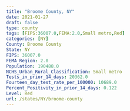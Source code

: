```yaml
---
title: "Broome County, NY"
date: 2021-01-27
draft: false
type: county
tags: [FIPS:36007.0,FEMA:2.0,Small metro,Red]
categories: [NY]
County: Broome County
State: NY
FIPS: 36007.0
FEMA_Region: 2.0
Population: 190488.0
NCHS_Urban_Rural_Classification: Small metro
Tests_in_prior_14_days: 20362.0
Fourteen_day_test_rate_per_100000: 10689.0
Percent_Positivity_in_prior_14_days: 0.122
Level: Red
url: /states/NY/broome-county
---
```



